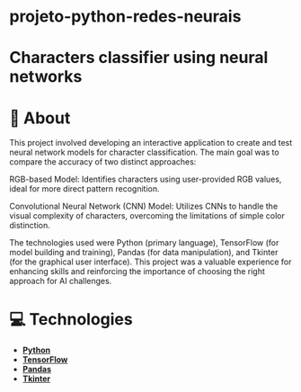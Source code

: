 # projeto-python-redes-neurais
 
# Characters classifier using neural networks



# :scroll: About
This project involved developing an interactive application to create and test neural network models for character classification. The main goal was to compare the accuracy of two distinct approaches:

RGB-based Model: Identifies characters using user-provided RGB values, ideal for more direct pattern recognition.

Convolutional Neural Network (CNN) Model: Utilizes CNNs to handle the visual complexity of characters, overcoming the limitations of simple color distinction.

The technologies used were Python (primary language), TensorFlow (for model building and training), Pandas (for data manipulation), and Tkinter (for the graphical user interface). This project was a valuable experience for enhancing skills and reinforcing the importance of choosing the right approach for AI challenges.


# :computer: Technologies

-   **[Python](https://www.python.org/)**
-   **[TensorFlow](https://www.tensorflow.org/)**
-   **[Pandas](https://pandas.pydata.org/)**
-   **[Tkinter](https://docs.python.org/3/library/tkinter.html)**
